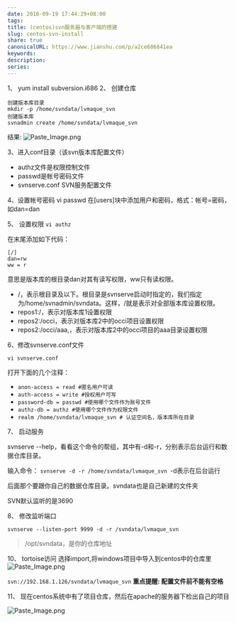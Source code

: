 ```yaml
---
date: 2016-09-19 17:44:29+08:00
tags: 
title: (centos)svn服务器与客户端的搭建
slug: centos-svn-install
share: true
canonicalURL: https://www.jianshu.com/p/a2ce686841ea
keywords: 
description: 
series: 
---
```


1、 yum install subversion.i686
2、 创建仓库
```
创建版本库目录
mkdir -p /home/svndata/lvmaque_svn
创建版本库
svnadmin create /home/svndata/lvmaque_svn
```
结果:
![Paste_Image.png](/images/20231208091246.webp)

3、进入conf目录（该svn版本库配置文件）

* authz文件是权限控制文件
* passwd是帐号密码文件
* svnserve.conf SVN服务配置文件

4、设置帐号密码
vi passwd
在[users]块中添加用户和密码，格式：帐号=密码，如dan=dan

5、 设置权限
`vi authz`

在末尾添加如下代码：
```
[/]
dan=rw
ww = r
```
意思是版本库的根目录dan对其有读写权限，ww只有读权限。

- /，表示根目录及以下。根目录是svnserve启动时指定的，我们指定为/home/svnadmin/svndata。这样，/就是表示对全部版本库设置权限。  
- repos1:/，表示对版本库1设置权限  
- repos2:/occi，表示对版本库2中的occi项目设置权限  
- repos2:/occi/aaa,，表示对版本库2中的occi项目的aaa目录设置权限  

6、修改svnserve.conf文件

`vi svnserve.conf`

打开下面的几个注释：
- `anon-access = read #匿名用户可读`
- `auth-access = write #授权用户可写`
- `password-db = passwd #使用哪个文件作为账号文件`
- `authz-db = authz #使用哪个文件作为权限文件`
- `realm /home/svndata/lvmaque_svn # 认证空间名，版本库所在目录`

7、 启动服务

svnserve --help，看看这个命令的帮组，其中有-d和-r，分别表示后台运行和数据仓库目录。

输入命令：
`svnserve -d -r /home/svndata/lvmaque_svn `-d表示在后台运行

后面那个要跟你自己的数据仓库目录。svndata也是自己新建的文件夹

SVN默认监听的是3690

8、 修改监听端口
```
svnserve --listen-port 9999 -d -r /svndata/lvmaque_svn
```
> /opt/svndata，是你的仓库地址

10、 tortoise访问
选择import,将windows项目中导入到centos中的仓库里
![Paste_Image.png](/images/20231208091251.webp)

`svn://192.168.1.126/svndata/lvmaque_svn`
**重点提醒: 配置文件前不能有空格**

11、 现在centos系统中有了项目仓库，然后在apache的服务器下检出自己的项目

![Paste_Image.png](/images/20231208091257.webp)